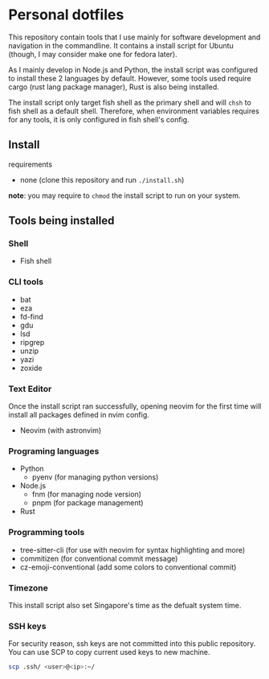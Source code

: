 # Personal dotfiles

This repository contain tools that I use mainly for software development and
navigation in the commandline. It contains a install script for Ubuntu
(though, I may consider make one for fedora later).

As I mainly develop in Node.js and Python, the install script was configured
to install these 2 languages by default. However, some tools used require
cargo (rust lang package manager), Rust is also being installed.

The install script only target fish shell as the primary shell and will `chsh`
to fish shell as a default shell. Therefore, when environment variables requires
for any tools, it is only configured in fish shell's config.

## Install

requirements

* none (clone this repository and run `./install.sh`)

**note**: you may require to `chmod` the install script to run on your system.

## Tools being installed

### Shell

* Fish shell

### CLI tools

* bat
* eza
* fd-find
* gdu
* lsd
* ripgrep
* unzip
* yazi
* zoxide

### Text Editor

Once the install script ran successfully, opening neovim for the first time will
install all packages defined in nvim config.

* Neovim (with astronvim)

### Programing languages

* Python
  * pyenv (for managing python versions)
* Node.js
  * fnm (for managing node version)
  * pnpm (for package management)
* Rust

### Programming tools

* tree-sitter-cli (for use with neovim for syntax highlighting and more)
* commitizen (for conventional commit message)
* cz-emoji-conventional (add some colors to conventional commit)

### Timezone

This install script also set Singapore's time as the defualt system time.

### SSH keys

For security reason, ssh keys are not committed into this public repository.
You can use SCP to copy current used keys to new machine.

```bash
scp .ssh/ <user>@<ip>:~/
```
